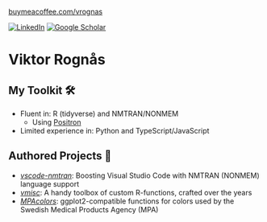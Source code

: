 <!--
**vrognas/vrognas** is a ✨ _special_ ✨ repository because its `README.md` (this file) appears on your GitHub profile.
-->

[buymeacoffee.com/vrognas](buymeacoffee.com/vrognas)

[![LinkedIn](https://img.shields.io/badge/LinkedIn-0A66C2?style=for-the-badge&logo=linkedin&logoColor=white)](https://www.linkedin.com/in/vrognas/)
[![Google Scholar](https://img.shields.io/badge/Google_scholar-4285F4?style=for-the-badge&logo=googlescholar&logoColor=white)](https://scholar.google.com/citations?user=RBJi1XQAAAAJ&hl=en)
# Viktor Rognås

## My Toolkit 🛠️
- Fluent in: R (tidyverse) and NMTRAN/NONMEM
  - Using [Positron](https://positron.posit.co)
- Limited experience in: Python and TypeScript/JavaScript

## Authored Projects 📝
- [*vscode-nmtran*](https://github.com/vrognas/vscode-nmtran): Boosting Visual Studio Code with NMTRAN (NONMEM) language support
- [*vmisc*](https://github.com/vrognas/vmisc): A handy toolbox of custom R-functions, crafted over the years
- [*MPAcolors*](https://github.com/vrognas/MPAcolors): ggplot2-compatible functions for colors used by the Swedish Medical Products Agency (MPA)
